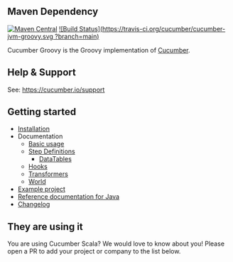 ## Maven Dependency

[![Maven Central](https://img.shields.io/maven-central/v/io.cucumber/cucumber-groovy.svg?label=Maven%20Central)](https://search.maven.org/search?q=g:%22io.cucumber%22%20AND%20a:%22cucumber-groovy%22)
[![Build Status](https://travis-ci.org/cucumber/cucumber-jvm-groovy.svg
?branch=main)](https://travis-ci.org/cucumber/cucumber-jvm-groovy)

Cucumber Groovy is the Groovy implementation of [Cucumber](https://cucumber.io/).

## Help & Support

See: https://cucumber.io/support

## Getting started

- [Installation](./docs/install.md)
- Documentation
  - [Basic usage](docs/usage.md)
  - [Step Definitions](docs/step_definitions.md)
    - [DataTables](docs/datatables.md)
  - [Hooks](docs/hooks.md)
  - [Transformers](docs/transformers.md)
  - [World](docs/world.md)
- [Example project](examples/README.md)
- [Reference documentation for Java](https://docs.cucumber.io/docs/cucumber/)
- [Changelog](CHANGELOG.md)

## They are using it

You are using Cucumber Scala? We would love to know about you! Please open a PR to add your project or company to the list below.
